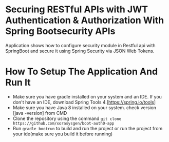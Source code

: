 # Securing RESTful APIs with JWT Authentication & Authorization With Spring Bootsecurity APIs
Application shows how to configure security module in Restful api with
SpringBoot and secure it using Spring Security via JSON Web Tokens.

# How To Setup The Application And Run It
* Make sure you have gradle installed on your system and an IDE. If you don't have an IDE, download Spring Tools 4.[https://spring.io/tools]
* Make sure you have Java 8 installed on your system. check version [java -version] from CMD
* Clone the repository using the command `git clone https://github.com/xorasysgen/boot-auth0-app`
* Run `gradle bootrun` to build and run the project or run the project from your ide(make sure you build it before running)
